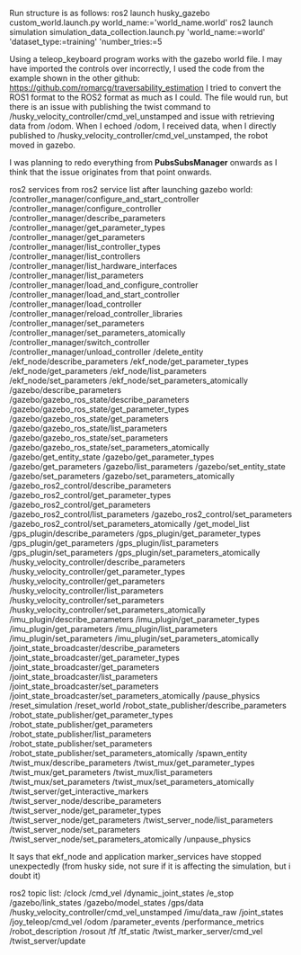 Run structure is as follows:
ros2 launch husky_gazebo custom_world.launch.py world_name:='world_name.world'
ros2 launch simulation simulation_data_collection.launch.py 'world_name:=world' 'dataset_type:=training' 'number_tries:=5

Using a teleop_keyboard program works with the gazebo world file. I may have imported the controls over incorrectly, I used the code from the example shown in the other github: https://github.com/romarcg/traversability_estimation
I tried to convert the ROS1 format to the ROS2 format as much as I could. The file would run, but there is an issue with publishing the twist command to /husky_velocity_controller/cmd_vel_unstamped and issue with retrieving data from /odom.
When I echoed /odom, I received data, when I directly published to /husky_velocity_controller/cmd_vel_unstamped, the robot moved in gazebo.

I was planning to redo everything from **PubsSubsManager** onwards as I think that the issue originates from that point onwards.

ros2 services from ros2 service list after launching gazebo world:
/controller_manager/configure_and_start_controller
/controller_manager/configure_controller
/controller_manager/describe_parameters
/controller_manager/get_parameter_types
/controller_manager/get_parameters
/controller_manager/list_controller_types
/controller_manager/list_controllers
/controller_manager/list_hardware_interfaces
/controller_manager/list_parameters
/controller_manager/load_and_configure_controller
/controller_manager/load_and_start_controller
/controller_manager/load_controller
/controller_manager/reload_controller_libraries
/controller_manager/set_parameters
/controller_manager/set_parameters_atomically
/controller_manager/switch_controller
/controller_manager/unload_controller
/delete_entity
/ekf_node/describe_parameters
/ekf_node/get_parameter_types
/ekf_node/get_parameters
/ekf_node/list_parameters
/ekf_node/set_parameters
/ekf_node/set_parameters_atomically
/gazebo/describe_parameters
/gazebo/gazebo_ros_state/describe_parameters
/gazebo/gazebo_ros_state/get_parameter_types
/gazebo/gazebo_ros_state/get_parameters
/gazebo/gazebo_ros_state/list_parameters
/gazebo/gazebo_ros_state/set_parameters
/gazebo/gazebo_ros_state/set_parameters_atomically
/gazebo/get_entity_state
/gazebo/get_parameter_types
/gazebo/get_parameters
/gazebo/list_parameters
/gazebo/set_entity_state
/gazebo/set_parameters
/gazebo/set_parameters_atomically
/gazebo_ros2_control/describe_parameters
/gazebo_ros2_control/get_parameter_types
/gazebo_ros2_control/get_parameters
/gazebo_ros2_control/list_parameters
/gazebo_ros2_control/set_parameters
/gazebo_ros2_control/set_parameters_atomically
/get_model_list
/gps_plugin/describe_parameters
/gps_plugin/get_parameter_types
/gps_plugin/get_parameters
/gps_plugin/list_parameters
/gps_plugin/set_parameters
/gps_plugin/set_parameters_atomically
/husky_velocity_controller/describe_parameters
/husky_velocity_controller/get_parameter_types
/husky_velocity_controller/get_parameters
/husky_velocity_controller/list_parameters
/husky_velocity_controller/set_parameters
/husky_velocity_controller/set_parameters_atomically
/imu_plugin/describe_parameters
/imu_plugin/get_parameter_types
/imu_plugin/get_parameters
/imu_plugin/list_parameters
/imu_plugin/set_parameters
/imu_plugin/set_parameters_atomically
/joint_state_broadcaster/describe_parameters
/joint_state_broadcaster/get_parameter_types
/joint_state_broadcaster/get_parameters
/joint_state_broadcaster/list_parameters
/joint_state_broadcaster/set_parameters
/joint_state_broadcaster/set_parameters_atomically
/pause_physics
/reset_simulation
/reset_world
/robot_state_publisher/describe_parameters
/robot_state_publisher/get_parameter_types
/robot_state_publisher/get_parameters
/robot_state_publisher/list_parameters
/robot_state_publisher/set_parameters
/robot_state_publisher/set_parameters_atomically
/spawn_entity
/twist_mux/describe_parameters
/twist_mux/get_parameter_types
/twist_mux/get_parameters
/twist_mux/list_parameters
/twist_mux/set_parameters
/twist_mux/set_parameters_atomically
/twist_server/get_interactive_markers
/twist_server_node/describe_parameters
/twist_server_node/get_parameter_types
/twist_server_node/get_parameters
/twist_server_node/list_parameters
/twist_server_node/set_parameters
/twist_server_node/set_parameters_atomically
/unpause_physics



It says that ekf_node and application marker_services have stopped unexpectedly (from husky side, not sure if it is affecting the simulation, but i doubt it)

ros2 topic list:
/clock
/cmd_vel
/dynamic_joint_states
/e_stop
/gazebo/link_states
/gazebo/model_states
/gps/data
/husky_velocity_controller/cmd_vel_unstamped
/imu/data_raw
/joint_states
/joy_teleop/cmd_vel
/odom
/parameter_events
/performance_metrics
/robot_description
/rosout
/tf
/tf_static
/twist_marker_server/cmd_vel
/twist_server/update
